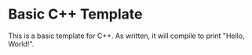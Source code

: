# Basic C++ Template

This is a basic template for C++. As written, it will compile to print "Hello, World!".

